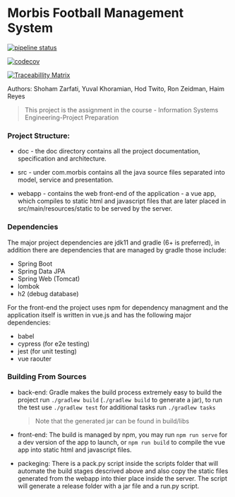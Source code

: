 # Morbis Football Management System

[![pipeline status](https://gitlab.com/Zshoham/morbis/badges/master/pipeline.svg)](https://gitlab.com/Zshoham/morbis/-/commits/master)

[![codecov](https://codecov.io/gl/Zshoham/Morbis/branch/master/graph/badge.svg?token=9Rm5sKYMsQ)](https://codecov.io/gl/Zshoham/Morbis)

[![Traceabillity Matrix](https://img.shields.io/badge/-traceability--matrix-informational)](https://docs.google.com/spreadsheets/d/16uEsQn1krlVqtcKuEiSGGFGlWQyg7g0BaGvJhJdVOWc/edit?ts=5e9c2063#gid=0)


Authors: Shoham Zarfati, Yuval Khoramian, Hod Twito, Ron Zeidman, Haim Reyes

> This project is the assignment in the course - Information Systems Engineering-Project Preparation

### Project Structure:

* doc - the doc directory contains all the project documentation, specification and 
architecture.

* src - under com.morbis contains all the java source files separated into model, service
and presentation.

* webapp - contains the web front-end of the application - a vue app, which compiles 
to static html and javascript files that are later placed in src/main/resources/static
to be served by the server. 

### Dependencies

The major project dependencies are jdk11 and gradle (6+ is preferred), 
in addition there are dependencies that are managed by gradle
those include:
 - Spring Boot
 - Spring Data JPA
 - Spring Web (Tomcat)
 - lombok
 - h2 (debug database)

 For the front-end the project uses npm for dependency managment
 and the application itself is written in vue.js and has the following
 major dependencies:
  - babel
  - cypress (for e2e testing)
  - jest (for unit testing)
  - vue raouter
 
### Building From Sources

* back-end: 
	Gradle makes the build process extremely easy to build the project 
	run `./gradlew build` (`./gradlew build` to generate a jar),
	to run the test use `./gradlew test`
	for additional tasks run `./gradlew tasks`
	> Note that the generated jar can be found in build/libs
	
* front-end:
	The build is managed by npm, you may run `npm run serve` for 
	a dev version of the app to launch, or `npm run build` to compile
	the vue app into static html and javascript files.

* packeging:
	There is a pack.py script inside the scripts folder that will automate 
	the build stages descrived above and also copy the static files generated 
	from the webapp into thier place inside the server. The script will generate
	a release folder with a jar file and a run.py script.
